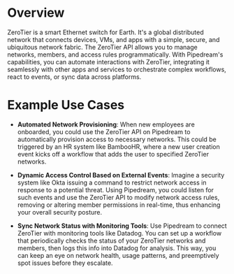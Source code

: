 # Overview

ZeroTier is a smart Ethernet switch for Earth. It's a global distributed network that connects devices, VMs, and apps with a simple, secure, and ubiquitous network fabric. The ZeroTier API allows you to manage networks, members, and access rules programmatically. With Pipedream's capabilities, you can automate interactions with ZeroTier, integrating it seamlessly with other apps and services to orchestrate complex workflows, react to events, or sync data across platforms.

# Example Use Cases

- **Automated Network Provisioning**: When new employees are onboarded, you could use the ZeroTier API on Pipedream to automatically provision access to necessary networks. This could be triggered by an HR system like BambooHR, where a new user creation event kicks off a workflow that adds the user to specified ZeroTier networks.

- **Dynamic Access Control Based on External Events**: Imagine a security system like Okta issuing a command to restrict network access in response to a potential threat. Using Pipedream, you could listen for such events and use the ZeroTier API to modify network access rules, removing or altering member permissions in real-time, thus enhancing your overall security posture.

- **Sync Network Status with Monitoring Tools**: Use Pipedream to connect ZeroTier with monitoring tools like Datadog. You can set up a workflow that periodically checks the status of your ZeroTier networks and members, then logs this info into Datadog for analysis. This way, you can keep an eye on network health, usage patterns, and preemptively spot issues before they escalate.
